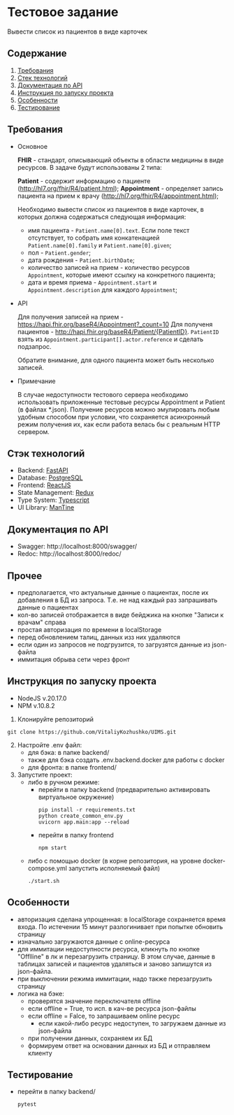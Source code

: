 # Тестовое задание

Вывести список из пациентов в виде карточек

## Содержание
1. [Требования](#main_requirements)
2. [Стек технологий](#technology_stack)
3. [Документация по API](#doc_api)
4. [Инструкция по запуску проекта](#instruction_startup)
5. [Особенности](#features)
6. [Тестирование](#testing)

## Требования <a name="main_requirements"></a>

- Основное

    **FHIR** - стандарт, описывающий объекты в области медицины в виде ресурсов. В задаче будут использованы 2 типа:
    
    **Patient** - содержит информацию о пациенте (http://hl7.org/fhir/R4/patient.html);
    **Appointment** - определяет запись пациента на прием к врачу (http://hl7.org/fhir/R4/appointment.html);
    
    Необходимо вывести список из пациентов в виде карточек, в которых должна содержаться следующая информация:
    
    * имя пациента - `Patient.name[0].text`. Если поле текст отсутствует, то собрать имя конкатенацией `Patient.name[0].family` и `Patient.name[0].given`;
    * пол - `Patient.gender`;
    * дата рождения - `Patient.birthDate`;
    * количество записей на прием - количество ресурсов `Appointment`, которые имеют ссылку на конкретного пациента;
    * дата и время приема - `Appointment.start` и `Appointment.description` для каждого `Appointment`;

- API

  Для получения записей на прием - https://hapi.fhir.org/baseR4/Appointment?_count=10
  Для полученя пациентов - http://hapi.fhir.org/baseR4/Patient/{PatientID}. `PatientID` взять из `Appointment.participant[].actor.reference` и сделать подзапрос.
    
  Обратите внимание, для одного пациента может быть несколько записей.

- Примечание

    В случае недоступности тестового сервера необходимо использовать приложенные тестовые ресурсы Appointment и Patient (в файлах *.json). Получение ресурсов можно эмулировать любым удобным способом при условии, что сохраняется асинхронный режим получения их, как если работа велась бы с реальным HTTP сервером.

## Стэк технологий <a name="technology_stack"></a>

- Backend: [FastAPI](https://fastapi.tiangolo.com/)
- Database: [PostgreSQL](https://www.postgresql.org/)
- Frontend: [ReactJS](https://react.dev/)
- State Management: [Redux](https://redux.js.org/)
- Type System: [Typescript](https://www.typescriptlang.org/)
- UI Library: [ManTine](https://ui.mantine.dev/)

## Документация по API <a name="doc_api"></a>

- Swagger: http://localhost:8000/swagger/
- Redoc: http://localhost:8000/redoc/

## Прочее

- предполагается, что актуальные данные о пациентах, после их добавления в БД из запроса. Т.е. не над каждый раз запрашивать данные о пациентах
- кол-во записей отображается в виде бейджика на кнопке "Записи к врачам" справа
- простая авторизация по времени в localStorage
- перед обновлением талиц, данных изз них удаляются
- если один из запросов не подгрузится, то загрузятся данные из json-файла
- иммитация обрыва сети через фронт

## Инструкция по запуску проекта <a name="instruction_startup"></a>

- NodeJS v.20.17.0
- NPM v.10.8.2

1. Клонируйте репозиторий
```
git clone https://github.com/VitaliyKozhushko/UIMS.git
```
2. Настройте .env файл:
   - для бэка: в папке backend/
   - также для бэка создать .env.backend.docker для работы с docker
   - для фронта: в папке frontend/
3. Запустите проект:
   - либо в ручном режиме:
        - перейти в папку backend (предварительно активировать виртуальное окружение)
          ```shell
          pip install -r requirements.txt
          python create_common_env.py
          uvicorn app.main:app --reload
          ```
        - перейти в папку frontend
          ```shell
          npm start
          ```
   - либо с помощью docker (в корне репозитория, на уровне docker-compose.yml запустить исполняемый файл)
     ```shell
     ./start.sh
     ```
     
## Особенности <a name="features"></a>

- авторизация сделана упрощенная: в localStorage сохраняется время входа. По истечении 15 минут разлогинивает при 
  попытке обновить страницу
- изначально загружаются данные с online-ресурса
- для иммитации недоступности ресурса, кликнуть по кнопке "Offlline" в лк и перезагрузить страницу. В этом случае, данные
  в таблицах записей и пациентов удаляться и заново запишутся из json-файла.
- при выключении режима иммитации, надо также перезагрузить страницу
- логика на бэке:
  - проверятся значение переключателя offline
  - если offline = True, то исп. в кач-ве ресурса json-файлы
  - если offline = Falce, то запрашиваем online ресурс
    - если какой-либо ресурс недоступен, то загружаем данные из json-файла
  - при получении данных, сохраняем их БД
  - формируем ответ на основании данных из БД и отправляем клиенту

## Тестирование <a name="testing"></a>

- перейти в папку backend/
     ```shell
     pytest
     ```